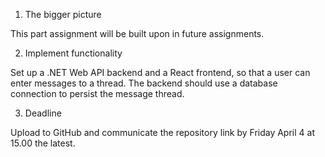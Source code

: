 1. The bigger picture
   
This part assignment will be built upon in future assignments.

2. Implement functionality
   
Set up a .NET Web API backend and a React frontend, so that a user can
enter messages to a thread. The backend should use a database
connection to persist the message thread.

3. Deadline
   
Upload to GitHub and communicate the repository link by Friday April 4 at
15.00 the latest.
